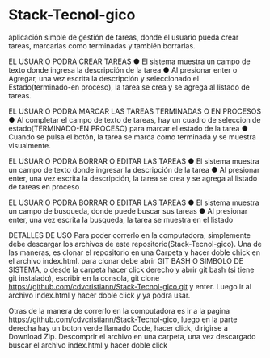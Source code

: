 # Stack-Tecnol-gico
aplicación simple de gestión de tareas, donde el usuario pueda crear tareas, marcarlas como
terminadas y también borrarlas. 

EL USUARIO PODRA CREAR TAREAS
● El sistema muestra un campo de texto donde ingresa la descripción de la tarea
● Al presionar enter o Agregar, una vez escrita la descripción y seleccionado el Estado(terminado-en proceso), la tarea se
crea y se agrega al listado de tareas.

EL USUARIO PODRA MARCAR LAS TAREAS TERMINADAS O EN PROCESOS
● Al completar el campo de texto de tareas, hay un cuadro de seleccion de estado(TERMINADO-EN PROCESO) para
marcar el estado de la tarea
● Cuando se pulsa el botón, la tarea se marca como terminada y
se muestra visualmente.

EL USUARIO PODRA BORRAR O EDITAR LAS TAREAS
● El sistema muestra un campo de texto donde ingresar la
descripción de la tarea
● Al presionar enter, una vez escrita la descripción, la tarea se
crea y se agrega al listado de tareas en proceso

EL USUARIO PODRA BORRAR O EDITAR LAS TAREAS
● El sistema muestra un campo de busqueda, donde puede buscar sus tareas
● Al presionar enter, una vez escrita la busqueda, la tarea se muestra en el listado


DETALLES DE USO
Para poder correrlo en la computadora, simplemente debe descargar los archivos de este repositorio(Stack-Tecnol-gico).
Una de las maneras, es clonar el repositorio en una Carpeta y hacer doble chick en el archivo index.html. para clonar debe abrir GIT BASH O SIMBOLO DE SISTEMA, o desde la carpeta hacer click derecho y abrir git bash (si tiene git instalado), escribir en la consola, git clone https://github.com/cdvcristiann/Stack-Tecnol-gico.git  y enter.
Luego ir al archivo index.html y hacer doble click y ya podra usar.

Otras de la manera de correrlo en la computadora es ir a la pagina https://github.com/cdvcristiann/Stack-Tecnol-gico, luego en la parte derecha hay un boton verde llamado Code, hacer click, dirigirse a Download Zip. Descomprir el archivo en una carpeta, una vez descargado buscar el archivo index.html y hacer doble click




